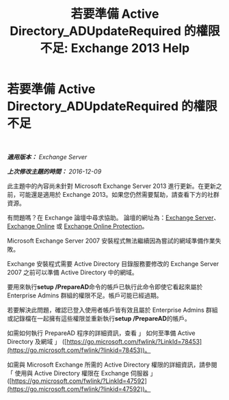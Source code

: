﻿---
title: '若要準備 Active Directory_ADUpdateRequired 的權限不足: Exchange 2013 Help'
TOCTitle: 若要準備 Active Directory_ADUpdateRequired 的權限不足
ms:assetid: 1412d8a1-605a-4b1e-bee3-0c97f2cc9e65
ms:mtpsurl: https://technet.microsoft.com/zh-tw/library/ms.exch.setupreadiness.adupdaterequired(v=EXCHG.150)
ms:contentKeyID: 50472614
ms.date: 05/21/2018
mtps_version: v=EXCHG.150
ms.translationtype: MT
---

# 若要準備 Active Directory\_ADUpdateRequired 的權限不足

 

_**適用版本：** Exchange Server_

_**上次修改主題的時間：** 2016-12-09_

此主題中的內容尚未針對 Microsoft Exchange Server 2013 進行更新。在更新之前，可能還是適用於 Exchange 2013。如果您仍然需要幫助，請查看下方的社群資源。

有問題嗎？在 Exchange 論壇中尋求協助。 論壇的網址為：[Exchange Server](https://go.microsoft.com/fwlink/p/?linkid=60612)、 [Exchange Online](https://go.microsoft.com/fwlink/p/?linkid=267542) 或 [Exchange Online Protection](https://go.microsoft.com/fwlink/p/?linkid=285351)。

Microsoft Exchange Server 2007 安裝程式無法繼續因為嘗試的網域準備作業失敗。

Exchange 安裝程式需要 Active Directory 目錄服務要修改的 Exchange Server 2007 之前可以準備 Active Directory 中的網域。

要用來執行**setup /PrepareAD**命令的帳戶已執行此命令即使它看起來屬於 Enterprise Admins 群組的權限不足。帳戶可能已經過期。

若要解決此問題，確認已登入使用者帳戶皆有效且屬於 Enterprise Admins 群組或記錄檔在一起擁有這些權限並重新執行**setup /PrepareAD**的帳戶。

如需如何執行 PrepareAD 程序的詳細資訊，查看 」 如何至準備 Active Directory 及網域 」 ([https://go.microsoft.com/fwlink/?LinkId=78453](https://go.microsoft.com/fwlink/?linkid=78453))。

如需與 Microsoft Exchange 所需的 Active Directory 權限的詳細資訊，請參閱 「 使用與 Active Directory 權限在 Exchange 伺服器 」 ([https://go.microsoft.com/fwlink/?LinkId=47592](https://go.microsoft.com/fwlink/?linkid=47592))。


